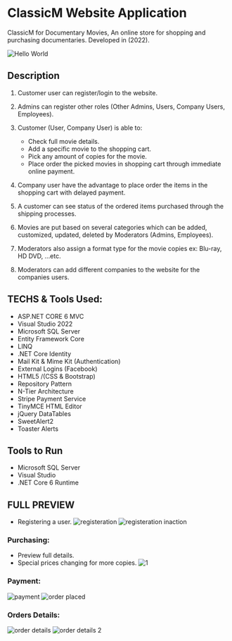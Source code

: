 # ClassicM Website Application
ClassicM for Documentary Movies, An online store for shopping and purchasing documentaries. Developed in (2022).

![Hello World](https://user-images.githubusercontent.com/110013767/189065093-f3f0225d-e9ce-480d-bc73-ae0aa0e9c481.gif)


## Description

 1. Customer user can register/login to the website.
 2. Admins can register other roles (Other Admins, Users, 	Company Users, Employees).
 3. Customer (User, Company User) is able to:
	 - Check full movie details.
	 - Add a specific movie to the shopping cart.
	 - Pick any amount of copies for the movie.
	 - Place order the picked movies in shopping cart 
			 through immediate online payment.
		 
 4.  Company user have the advantage to place order the items in the shopping cart with delayed payment.
 5. A customer can see status of the ordered items purchased through the shipping processes. 

 6. Movies are put based on several categories which can be added, customized, updated, deleted by Moderators (Admins, Employees).
 7. Moderators also assign a format type for the movie copies ex: Blu-ray, HD DVD, …etc.  
 8. Moderators can add different companies to the website for the companies users.


## TECHS & Tools Used:
- ASP.NET CORE 6 MVC
- Visual Studio 2022
- Microsoft SQL Server
- Entity Framework Core
- LINQ
- .NET Core Identity 
- Mail Kit & Mime Kit (Authentication)
- External Logins (Facebook)
- HTML5 /(CSS & Bootstrap)
- Repository Pattern
- N-Tier Architecture
- Stripe Payment Service
- TinyMCE HTML Editor
- jQuery DataTables
- SweetAlert2
- Toaster Alerts


## Tools to Run
- Microsoft SQL Server
- Visual Studio
- .NET Core 6 Runtime


## FULL PREVIEW
- Registering a user.
![registeration](https://user-images.githubusercontent.com/110013767/189069414-5183bbd7-6b8b-499e-884f-aea1bee65ca6.png)
![registeration inaction](https://user-images.githubusercontent.com/110013767/189069383-37951a20-bd51-4b87-8423-798919d2f4c6.png)

### Purchasing:
- Preview full details.
- Special prices changing for more copies.
![1](https://user-images.githubusercontent.com/110013767/189072410-b88af24b-6c98-4728-8779-9f0a657b71b3.gif)
### Payment:
![payment](https://user-images.githubusercontent.com/110013767/189074248-adcb3e72-75ee-44f1-891c-4ed3daf5cdf4.png)
![order placed](https://user-images.githubusercontent.com/110013767/189073964-8808138f-82c2-4076-afab-6c363f8f1395.png)
### Orders Details:
![order details](https://user-images.githubusercontent.com/110013767/189073968-a311c292-77e9-48a4-aa49-a2985f3d5465.png)
![order details 2](https://user-images.githubusercontent.com/110013767/189074779-85de42ec-d20f-4873-9129-ad3f60231455.png)
